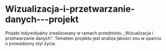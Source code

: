# Wizualizacja-i-przetwarzanie-danych---projekt

Projekt indywidualny zrealizowany w ramach przedmiotu ,,Wizualizacja i przetwarzanie danych".
Tematem projektu jest analiza jakości snu w oparciu o prowadzony styl życia.
